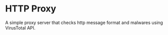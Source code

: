 # HTTP Proxy

A simple proxy server that checks http message format and malwares using VirusTotal API.
